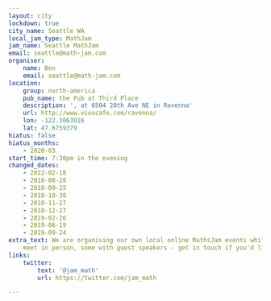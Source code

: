 ```yaml
---
layout: city
lockdown: true
city_name: Seattle WA
local_jam_type: MathJam
jam_name: Seattle MathJam
email: seattle@math-jam.com
organiser:
    name: Ben
    email: seattle@math-jam.com
location:
    group: north-america
    pub_name: the Pub at Third Place
    description: ', at 6504 20th Ave NE in Ravenna'
    url: http://www.vioscafe.com/ravenna/
    lon: -122.3063816
    lat: 47.6759379
hiatus: false
hiatus_months:
    - 2020-03
start_time: 7:30pm in the evening
changed_dates:
    - 2022-02-18
    - 2018-08-28
    - 2018-09-25
    - 2018-10-30
    - 2018-11-27
    - 2018-12-27
    - 2019-02-26
    - 2019-06-19
    - 2019-09-24
extra_text: We are organising our own local online MathsJam events while we can't
    meet in person, some with guest speakers - get in touch if you'd like more information.
links:
    twitter:
        text: '@jam_math'
        url: https://twitter.com/jam_math

---
```


